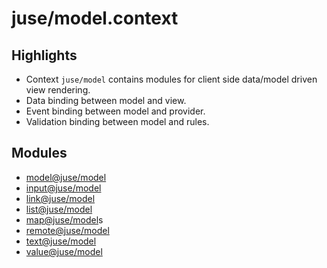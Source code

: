 # juse/model.context

## Highlights

* Context `juse/model` contains modules for client side data/model driven view rendering.
* Data binding between model and view.
* Event binding between model and provider.
* Validation binding between model and rules.

## Modules

* [model@juse/model](../juse/model/model)
* [input@juse/model](../juse/model/input)
* [link@juse/model](../juse/model/link)
* [list@juse/model](../juse/model/list)
* [map@juse/model](../juse/model/map)s
* [remote@juse/model](../juse/model/remote)
* [text@juse/model](../juse/model/text)
* [value@juse/model](../juse/model/value)
